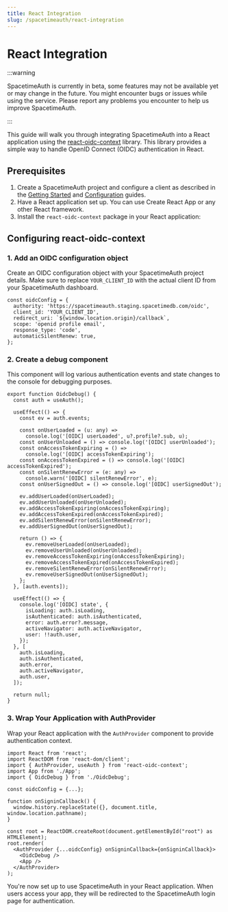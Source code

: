 ```yaml
---
title: React Integration
slug: /spacetimeauth/react-integration
---
```


# React Integration

:::warning

SpacetimeAuth is currently in beta, some features may not be available yet or may change in the future. You might encounter bugs or issues while using the service. Please report any problems you encounter to help us improve SpacetimeAuth.

:::

This guide will walk you through integrating SpacetimeAuth into a React
application using the [react-oidc-context](https://www.npmjs.com/package/react-oidc-context)
library.
This library provides a simple way to handle OpenID Connect (OIDC) authentication
in React.

## Prerequisites

1. Create a SpacetimeAuth project and configure a client as described in the
   [Getting Started](/docs/spacetimeauth/create-project) and
   [Configuration](/docs/spacetimeauth/configure-project) guides.
2. Have a React application set up. You can use Create React App or any other
   React framework.
3. Install the `react-oidc-context` package in your React application:

## Configuring react-oidc-context

### 1. Add an OIDC configuration object

Create an OIDC configuration object with your SpacetimeAuth project details.
Make sure to replace `YOUR_CLIENT_ID` with the actual client ID from your
SpacetimeAuth dashboard.

```tsx
const oidcConfig = {
  authority: 'https://spacetimeauth.staging.spacetimedb.com/oidc',
  client_id: 'YOUR_CLIENT_ID',
  redirect_uri: `${window.location.origin}/callback`,
  scope: 'openid profile email',
  response_type: 'code',
  automaticSilentRenew: true,
};
```

### 2. Create a debug component

This component will log various authentication events and state changes to
the console for debugging purposes.

```tsx
export function OidcDebug() {
  const auth = useAuth();

  useEffect(() => {
    const ev = auth.events;

    const onUserLoaded = (u: any) =>
      console.log('[OIDC] userLoaded', u?.profile?.sub, u);
    const onUserUnloaded = () => console.log('[OIDC] userUnloaded');
    const onAccessTokenExpiring = () =>
      console.log('[OIDC] accessTokenExpiring');
    const onAccessTokenExpired = () => console.log('[OIDC] accessTokenExpired');
    const onSilentRenewError = (e: any) =>
      console.warn('[OIDC] silentRenewError', e);
    const onUserSignedOut = () => console.log('[OIDC] userSignedOut');

    ev.addUserLoaded(onUserLoaded);
    ev.addUserUnloaded(onUserUnloaded);
    ev.addAccessTokenExpiring(onAccessTokenExpiring);
    ev.addAccessTokenExpired(onAccessTokenExpired);
    ev.addSilentRenewError(onSilentRenewError);
    ev.addUserSignedOut(onUserSignedOut);

    return () => {
      ev.removeUserLoaded(onUserLoaded);
      ev.removeUserUnloaded(onUserUnloaded);
      ev.removeAccessTokenExpiring(onAccessTokenExpiring);
      ev.removeAccessTokenExpired(onAccessTokenExpired);
      ev.removeSilentRenewError(onSilentRenewError);
      ev.removeUserSignedOut(onUserSignedOut);
    };
  }, [auth.events]);

  useEffect(() => {
    console.log('[OIDC] state', {
      isLoading: auth.isLoading,
      isAuthenticated: auth.isAuthenticated,
      error: auth.error?.message,
      activeNavigator: auth.activeNavigator,
      user: !!auth.user,
    });
  }, [
    auth.isLoading,
    auth.isAuthenticated,
    auth.error,
    auth.activeNavigator,
    auth.user,
  ]);

  return null;
}
```

### 3. Wrap Your Application with AuthProvider

Wrap your React application with the `AuthProvider` component to provide
authentication context.

```tsx
import React from 'react';
import ReactDOM from 'react-dom/client';
import { AuthProvider, useAuth } from 'react-oidc-context';
import App from './App';
import { OidcDebug } from './OidcDebug';

const oidcConfig = {...};

function onSigninCallback() {
  window.history.replaceState({}, document.title, window.location.pathname);
}

const root = ReactDOM.createRoot(document.getElementById("root") as HTMLElement);
root.render(
  <AuthProvider {...oidcConfig} onSigninCallback={onSigninCallback}>
    <OidcDebug />
    <App />
  </AuthProvider>
);

```

You're now set up to use SpacetimeAuth in your React application. When users
access your app, they will be redirected to the SpacetimeAuth login page for authentication.
